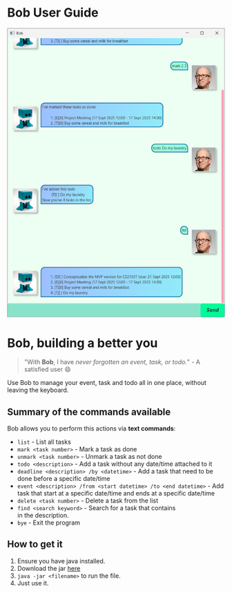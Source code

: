 # Bob User Guide

![Product Screenshot](Ui.png)

# Bob, building a better you

> "With **Bob**, I have _never forgotten an event, task, or todo._" - A satisfied user 😄 

Use Bob to manage your event, task and todo all in one place, without leaving the keyboard.

## Summary of the commands available

Bob allows you to perform this actions via **text commands**:

* `list` - List all tasks
* `mark <task number>` - Mark a task as done
* `unmark <task number>` - Unmark a task as not done
* `todo <description>` - Add a task without any date/time attached to it
* `deadline <description> /by <datetime>` - Add a task that need to be done before a specific date/time
* `event <description> /from <start datetime> /to <end datetime>` - Add task that start at a specific date/time and ends at a specific date/time
* `delete <task number>` - Delete a task from the list
* `find <search keyword>` - Search for a task that contains <search keyword> in the description.
* `bye` - Exit the program

## How to get it

1. Ensure you have java installed.
1. Download the jar [here](https://github.com/pohanson/ip/releases/download/A-Jar/Bob.jar)
1. `java -jar <filename>` to run the file.
1. Just use it.
